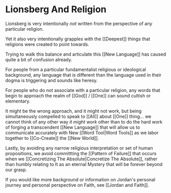 # Lionsberg And Religion
Lionsberg is very intentionally _not_ written from the perspective of any particular religion. 

Yet it also very intentionally grapples with the [[Deepest]] things that religions were created to point towards. 

Trying to walk this balance and articulate this [[New Language]] has caused quite a bit of confusion already. 

For people from a particular fundamentalist religious or ideological background, any language that is different than the language used in their dogma is triggering and sounds like heresy. 

For people who do not associate with a particular religion, any words that begin to approach the realm of [[God]] / [[One]] can sound cultish or elementary. 

It might be the wrong approach, and it might not work, but being simultaneously compelled to speak to [[All]] about [[One]] thing... we cannot think of any other way _it might work_ other than to do the hard work of forging a transcendent [[New Language]] that will allow us to communicate accurately with New [[Word Tool|Word Tools]] as we labor together to [[Co-Create]] the [[New World]]. 

Lastly, by avoiding any narrow religious interpretation or set of human propositions, we avoid committting the [[Pattern of Failure]] that occurs when we [[Concretizing The Absolute|Concretize The Absolute]], rather than humbly relating to It as an eternal Mystery that will be forever beyond our grasp. 

If you would like more background or information on Jordan's personal journey and personal perspective on Faith, see [[Jordan and Faith]]. 